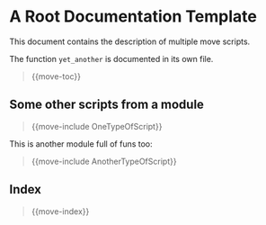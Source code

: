 # A Root Documentation Template

This document contains the description of multiple move scripts.

The function `yet_another` is documented in its own file.

> {{move-toc}}

## Some other scripts from a module

> {{move-include OneTypeOfScript}}

This is another module full of funs too:

> {{move-include AnotherTypeOfScript}}

## Index

> {{move-index}}
